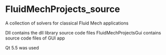 # FluidMechProjects_source
A collection of solvers for classical Fluid Mech applications

<projectName>Dll contains the dll library source code files
FluidMechProjectsGui contains source code files of GUI app

Qt 5.5 was used 

